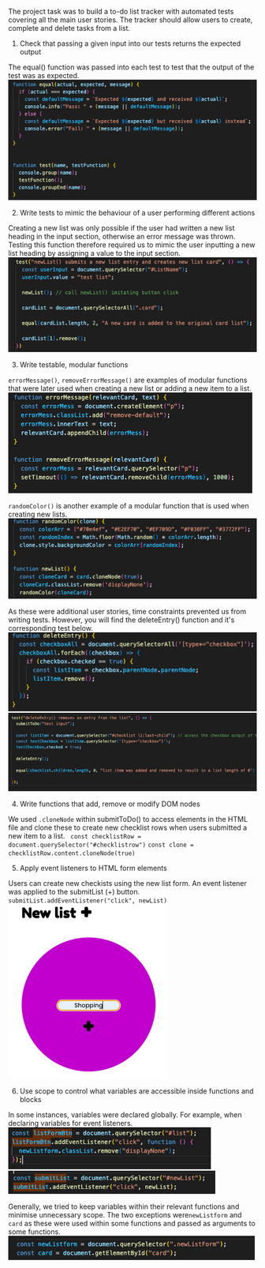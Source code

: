 The project task was to build a to-do list tracker with automated tests covering all the main user stories. The tracker should allow users to create, complete and delete tasks from a list.


1. Check that passing a given input into our tests returns the expected output

The equal() function was passed into each test to test that the output of the test was as expected.
![equal() and test() functions](/Images/TESTING/equal()%2Btest().png)


2. Write tests to mimic the behaviour of a user performing different actions

Creating a new list was only possible if the user had written a new list heading in the input section, otherwise an error message was thrown. Testing this function therefore required us to mimic the user inputting  a new list heading by assigning a value to the input section.
![newList() test](/Images/TESTING/newList()test.png)  

3. Write testable, modular functions

``errorMessage()``, ``removeErrorMessage()`` are examples of modular functions that were later used when creating a new list or adding a new item to a list.
![error functions](/Images/TESTING/error().png)

``randomColor()`` is another example of a modular function that is used when creating new lists.
![randomColor()](/Images/TESTING/randomColor().png)

As these were additional user stories, time constraints prevented us from writing tests. However, you will find the deleteEntry() function and it's corresponding test below.
![deleteEntry()](/Images/TESTING/deleteEntry().png)
![deleteEntry() test](/Images/TESTING/deleteEntry()test.png)

4. Write functions that add, remove or modify DOM nodes

We used ``.cloneNode`` within submitToDo() to access elements in the HTML file and clone these to create new checklist rows when users submitted a new item to a list.
`` const checklistRow = document.querySelector("#checklistrow")``
`` const clone = checklistRow.content.cloneNode(true) `` 

5. Apply event listeners to HTML form elements

Users can create new checkists using the new list form. An event listener was applied to the submitList (+) button.
`` submitList.addEventListener("click", newList) ``
![form UI](/Images/TESTING/FormUI.png)

6. Use scope to control what variables are accessible inside functions and blocks

In some instances, variables were declared globally. For example, when declaring variables for event listeners.
![listFormBtn event listener](/Images/TESTING/listFormBtn.png)
![submit list event listener](/Images/TESTING/SubmitList%20.png)

Generally, we tried to keep variables within their relevant functions and minimise unnecessary scope. The two exceptions were``newListform`` and ``card`` as these were used within some functions and passed as arguments to some functions.
![global variables](/Images/TESTING/Global.png)

<!-- 7. Use CSS grid to create complex layouts

8. Use CSS grid to make layouts that adapt to the viewport size -->